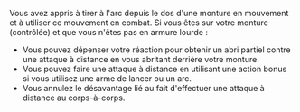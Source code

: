 ﻿---
id: combat_feats_fr.md#archer-monté
name: Archer monté
---
Vous avez appris à tirer à l'arc depuis le dos d'une monture en mouvement et à utiliser ce mouvement en combat. Si vous êtes sur votre monture (contrôlée) et que vous n'êtes pas en armure lourde :

* Vous pouvez dépenser votre réaction pour obtenir un abri partiel contre une attaque à distance en vous abritant derrière votre monture.
* Vous pouvez faire une attaque à distance en utilisant une action bonus si vous utilisez une arme de lancer ou un arc.
* Vous annulez le désavantage lié au fait d'effectuer une attaque à distance au corps-à-corps.

